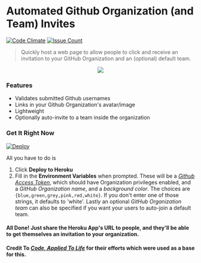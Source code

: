 # Automated Github Organization (and Team) Invites
[![Code Climate](https://codeclimate.com/github/thundergolfer/automated-github-organization-invites/badges/gpa.svg)](https://codeclimate.com/github/thundergolfer/automated-github-organization-invites) [![Issue Count](https://codeclimate.com/github/thundergolfer/automated-github-organization-invites/badges/issue_count.svg)](https://codeclimate.com/github/thundergolfer/automated-github-organization-invites)

> Quickly host a web page to allow people to click and receive an invitation to your GitHub Organization and an (optional) default team.

<p align="center">
  <img src="auto-invites-example.png"/>
</p>

### Features

* Validates submitted Github usernames
* Links in your Github Organization's avatar/image
* Lightweight
* Optionally auto-invite to a team inside the organization

### Get It Right Now

[![Deploy](https://www.herokucdn.com/deploy/button.svg)](https://heroku.com/deploy)

All you have to do is

1. Click **Deploy to Heroku**
2. Fill in the **Environment Variables** when prompted. These will be a *[Github Access Token](https://github.com/blog/1509-personal-api-tokens)*, which should have Organization privileges enabled, and a *GitHub Organization name*, and a *background color*. The choices are `{blue,green,grey,pink,red,white}`. If you don't enter one of those strings, it defaults to 'white'. Lastly an optional *GitHub Organization team* can also be specified if you want your users to auto-join a default team.

#### All Done! Just share the Heroku App's URL to people, and they'll be able to get themselves an invitation to your organization.


#### Credit To *[Code, Applied To Life](https://medium.com/code-applied-to-life/automated-github-organization-invites-3e940aa27040#.sikfvzyaj)* for their efforts which were used as a base for this.
